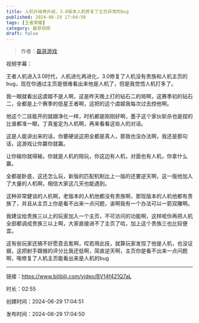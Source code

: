 ```yaml
---
title: 人机升级再升级，3.0版本人机修复了主页异常的bug
published: 2024-06-29 17:04:50
tags: [王者荣耀]
category: 磊哥视频
draft: false
---
```



> 作者：[磊哥游戏](https://space.bilibili.com/268941858?spm_id_from=333.788.upinfo.head.click)

视频字幕：

王者人机进入3.0时代，人机进化再进化，3.0修复了人机没有贵族和人机主页的bug，现在你通过主页是很难看出来他是人机了，但是我觉悟人机打多了。

我一眼就看出这虞姬不是人啊，这是昨天晚上打的钻石二的局啊，这赛季初的钻石二，全都是上个赛季的低星王者啊，这把的这个虞姬我每次过去控他啊。

他这个二技能开的就跟净化一样，时机都是刚刚好啊，墨子这个家伙斩杀也是捏的比谁都准一眼，丁真鉴定为人机啊，再来看看这些人的对话。

这是人能讲出来的话，你要硬说这把全都是真人，那我也没办法啊，我还是那句话，这游戏让你赢你就赢。

让你输你就得输，你就是人机的陪玩，你这边有人机，对面也有人机，你拿什么赢。

全都是卧底，这还怎么玩，新版的匹配机制比上一版的还要逆天啊，这一版他加入了大量的人机啊，相信大家这几天也能遇到。

这种非常健谈的人机啊，老版本的人机他都没有贵族啊，那现版本的人机他都有贵族了，并且从主页上你是看不出来一点问题，诶啊我有一个办法可以一箭双雕啊。

我建议给贵族三以上的玩家加入一个主页，不可访问的功能啊，这样呢你再把人机全部都调成贵族三以上啊，大家直接进不了主页了哈，加上这个贵族三也比较便宜。

这有些玩家还搞不好愿意去氪啊，哎若用此技，就算玩家发现了他是人机，也没证据，这把射手跟猴的评分比我还低啊，简直逆天啊，主页你是看不出来一点问题啊，唉修复了人机主页能看出来是人机的bug

---


链接：https://www.bilibili.com/video/BV14f421Q7aL



时长：02:55

创建时间：2024-06-29 17:04:51

发布时间：2024-06-29 17:04:50
